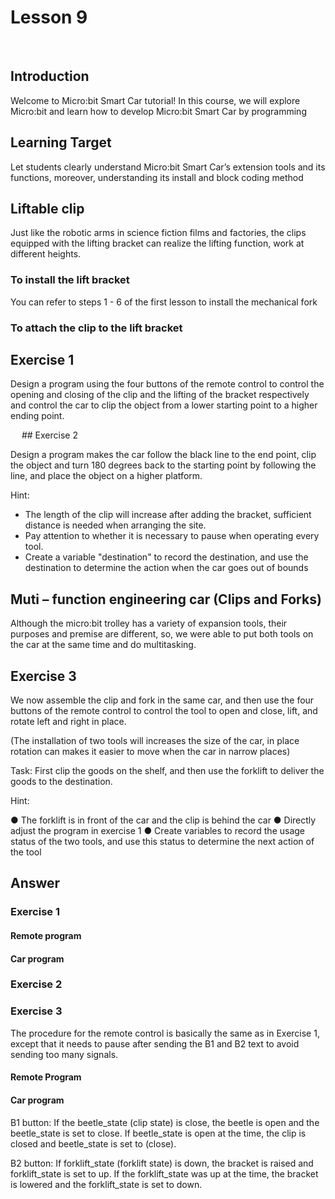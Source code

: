 # Lesson 9
 
 

## Introduction
<P>
Welcome to Micro:bit Smart Car tutorial! In this course, we will explore Micro:bit and learn how to develop Micro:bit Smart Car by programming  
<P>

## Learning Target
<P>
Let students clearly understand Micro:bit Smart Car’s extension tools and its functions, moreover, understanding its install and block coding method
<P>

## Liftable clip
<P>
Just like the robotic arms in science fiction films and factories, the clips equipped with the lifting bracket can realize the lifting function, work at different heights.
<P>

### To install the lift bracket
<P>
You can refer to steps 1 - 6 of the first lesson to install the mechanical fork
<P>

### To attach the clip to the lift bracket
  

## Exercise 1
<P>
Design a program using the four buttons of the remote control to control the opening and closing of the clip and the lifting of the bracket respectively and control the car to clip the object from a lower starting point to a higher ending point.
<P>
 
## Exercise 2
<P>
Design a program makes the car follow the black line to the end point, clip the object and turn 180 degrees back to the starting point by following the line, and place the object on a higher platform.
<P>
<P>
Hint:
<P>

+ The length of the clip will increase after adding  the bracket, sufficient distance is needed when arranging the site.
+ Pay attention to whether it is necessary to pause when operating every tool.
+ Create a variable "destination" to record the destination, and use the destination to determine the action when the car goes out of bounds

## Muti – function engineering car (Clips and Forks)
<P>
Although the micro:bit trolley has a variety of expansion tools, their purposes and premise are different, so, we were able to put both tools on the car at the same time and do multitasking.
<P>

## Exercise 3
<P>
We now assemble the clip and fork in the same car, and then use the four buttons of the remote control to control the tool to open and close, lift, and rotate left and right in place.
<P>
<P>
(The installation of two tools will increases the size of the car, in place rotation can makes it easier to move when the car in narrow places)
<P>
<P>
Task: First clip the goods on the shelf, and then use the forklift to deliver the goods to the destination.
<P>
<P>
Hint:
<P>

● The forklift is in front of the car and the clip is behind the car
● Directly adjust the program in exercise 1 
● Create variables to record the usage status of the two tools, and use this status to determine the next action of the tool

## Answer
### Exercise 1
#### Remote program

#### Car program

### Exercise 2

### Exercise 3
<P>
The procedure for the remote control is basically the same as in Exercise 1, except that it needs to pause after sending the B1 and B2 text to avoid sending too many signals.
<P>

#### Remote Program

#### Car program
<P>
B1 button: If the beetle_state (clip state) is close, the beetle is open and the beetle_state is set to close. If beetle_state is open at the time, the clip is closed and beetle_state is set to (close).
<P>
<P>
B2 button: If forklift_state (forklift state) is down, the bracket is raised and forklift_state is set to up. If the forklift_state was up at the time, the bracket is lowered and the forklift_state is set to down.
<P>
